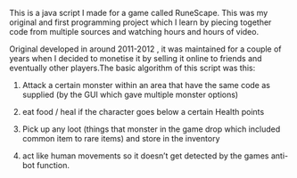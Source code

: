 This is a java script I made for a game called RuneScape. This was my original and first programming project which I learn by piecing together code from multiple sources and watching hours and hours of video.

Original developed in around 2011-2012 , it was maintained for a couple of years when I decided to monetise it by selling it online to friends and eventually other players.The basic algorithm of this script was this:

1) Attack a certain monster within an area that have the same code as supplied (by the GUI which gave multiple monster options)

2) eat food / heal if the character goes below a certain Health points 

3) Pick up any loot (things that monster in the game drop which included common item to rare items) and store in the inventory

4) act like human movements so it doesn’t get detected by the games anti-bot function.

